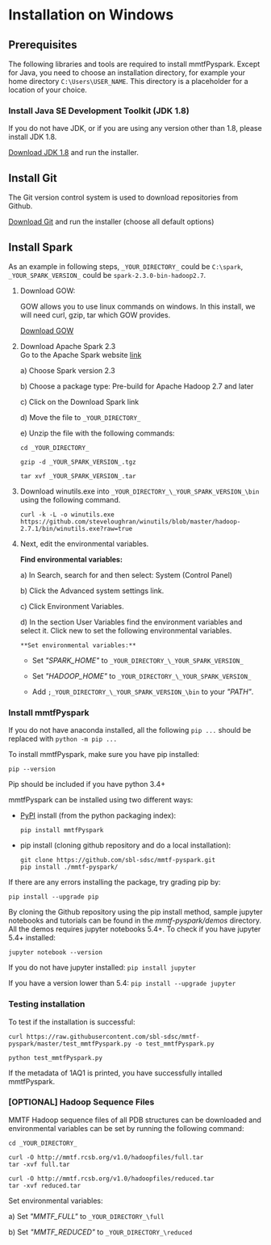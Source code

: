 # Installation on Windows

## Prerequisites
The following libraries and tools are required to install mmtfPyspark. Except for Java, you need to choose an installation directory, for example your home directory `C:\Users\USER_NAME`. This directory is a placeholder for a location of your choice.


### Install Java SE Development Toolkit (JDK 1.8)
If you do not have JDK, or if you are using any version other than 1.8, please install JDK 1.8.

[Download JDK 1.8](http://www.oracle.com/technetwork/java/javase/downloads/jdk8-downloads-2133151.html) and run the installer.


## Install Git
The Git version control system is used to download repositories from Github.

[Download Git](https://github.com/git-for-windows/git/releases/download/v2.16.1.windows.1/Git-2.16.1-64-bit.exe) and run the installer (choose all default options)


## Install Spark

As an example in following steps, `_YOUR_DIRECTORY_` could be `C:\spark`, `_YOUR_SPARK_VERSION_` could be `spark-2.3.0-bin-hadoop2.7`.

1.  Download GOW:

    GOW allows you to use linux commands on windows. In this install, we will need curl, gzip, tar which GOW provides.

    [Download GOW](https://github.com/bmatzelle/gow/releases/download/v0.8.0/Gow-0.8.0.exe)

2. Download Apache Spark 2.3  
    Go to the Apache Spark website [link](http://spark.apache.org/downloads.html)

    a) Choose Spark version 2.3

    b) Choose a package type: Pre-build for Apache Hadoop 2.7 and later

    c) Click on the Download Spark link

    d) Move the file to `_YOUR_DIRECTORY_`

    e) Unzip the file with the following commands:

    ```
    cd _YOUR_DIRECTORY_

    gzip -d _YOUR_SPARK_VERSION_.tgz

    tar xvf _YOUR_SPARK_VERSION_.tar
    ```

3.  Download winutils.exe into `_YOUR_DIRECTORY_\_YOUR_SPARK_VERSION_\bin` using the following command.

    ```
    curl -k -L -o winutils.exe https://github.com/steveloughran/winutils/blob/master/hadoop-2.7.1/bin/winutils.exe?raw=true
    ```

4.  Next, edit the environmental variables.

    **Find environmental variables:**

	a) In Search, search for and then select: System (Control Panel)

	b) Click the Advanced system settings link.

	c) Click Environment Variables.

	d) In the section User Variables find the environment variables and select it. Click new to set the following environmental variables.

        **Set environmental variables:**

	   * Set *"SPARK_HOME"* to `_YOUR_DIRECTORY_\_YOUR_SPARK_VERSION_`

       * Set *"HADOOP_HOME"* to `_YOUR_DIRECTORY_\_YOUR_SPARK_VERSION_`

       * Add `;_YOUR_DIRECTORY_\_YOUR_SPARK_VERSION_\bin` to your *"PATH"*.


### Install mmtfPyspark
If you do not have anaconda installed, all the following `pip ...` should be replaced with `python -m pip ...`

To install mmtfPyspark, make sure you have pip installed:

```
pip --version
```

Pip should be included if you have python 3.4+

mmtfPyspark can be installed using two different ways:
 * [PyPI](https://pypi.org/project/mmtfPyspark/) install (from the python packaging index):

    ```
    pip install mmtfPyspark
    ```

 * pip install (cloning github repository and do a local installation):

    ```
    git clone https://github.com/sbl-sdsc/mmtf-pyspark.git
    pip install ./mmtf-pyspark/
    ```

If there are any errors installing the package, try grading pip by:

```
pip install --upgrade pip    
```

By cloning the Github repository using the pip install method, sample jupyter notebooks and tutorials can be found in the *mmtf-pyspark/demos* directory. All the demos requires jupyter notebooks 5.4+. To check if you have jupyter 5.4+ installed:

```
jupyter notebook --version    
```

If you do not have jupyter installed:
    ```
    pip install jupyter    
    ```

If you have a version lower than 5.4:
    ```
    pip install --upgrade jupyter    
    ```

### Testing installation
To test if the installation is successful:

```
curl https://raw.githubusercontent.com/sbl-sdsc/mmtf-pyspark/master/test_mmtfPyspark.py -o test_mmtfPyspark.py

python test_mmtfPyspark.py
```

If the metadata of 1AQ1 is printed, you have successfully intalled mmtfPyspark.


### [OPTIONAL] Hadoop Sequence Files
MMTF Hadoop sequence files of all PDB structures can be downloaded and environmental variables can be set by running the following command:
```
cd _YOUR_DIRECTORY_

curl -O http://mmtf.rcsb.org/v1.0/hadoopfiles/full.tar
tar -xvf full.tar

curl -O http://mmtf.rcsb.org/v1.0/hadoopfiles/reduced.tar
tar -xvf reduced.tar
```

Set environmental variables:

a) Set *"MMTF_FULL"* to `_YOUR_DIRECTORY_\full`

b) Set *"MMTF_REDUCED"* to `_YOUR_DIRECTORY_\reduced`
